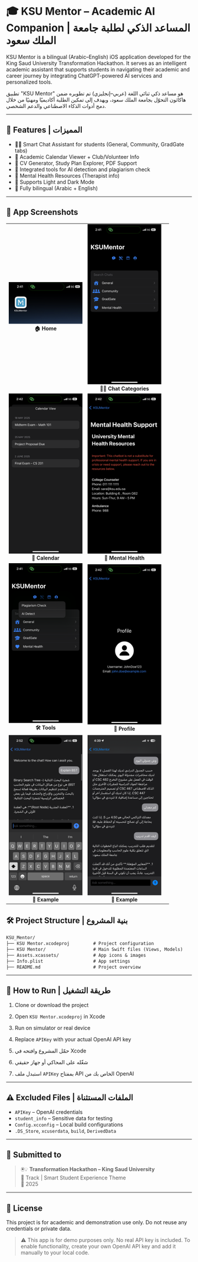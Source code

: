 # 🎓 KSU Mentor – Academic AI Companion | المساعد الذكي لطلبة جامعة الملك سعود

KSU Mentor is a bilingual (Arabic–English) iOS application developed for the King Saud University Transformation Hackathon. It serves as an intelligent academic assistant that supports students in navigating their academic and career journey by integrating ChatGPT-powered AI services and personalized tools.

تطبيق "KSU Mentor" هو مساعد ذكي ثنائي اللغة (عربي–إنجليزي) تم تطويره ضمن هاكاثون التحوّل بجامعة الملك سعود، ويهدف إلى تمكين الطلبة أكاديميًا ومهنيًا من خلال دمج أدوات الذكاء الاصطناعي والدعم الشخصي.

---

## 🚀 Features | المميزات

- 🧑‍🏫 Smart Chat Assistant for students (General, Community, GradGate tabs)
- 📅 Academic Calendar Viewer + Club/Volunteer Info
- 🧾 CV Generator, Study Plan Explorer, PDF Support
- 🔐 Integrated tools for AI detection and plagiarism check
- 🧠 Mental Health Resources (Therapist info)
- 🌙 Supports Light and Dark Mode
- 💬 Fully bilingual (Arabic + English)

---
<h2>📱 App Screenshots</h2>

<table>
  <tr>
    <td align="center">
      <img src="./IMG_1.PNG" alt="Home" width="200"/><br/>
      <b>🏠 Home</b>
    </td>
    <td align="center">
      <img src="./IMG_3019.PNG" alt="Chat Categories" width="200"/><br/>
      <b>🧑‍🎓 Chat Categories</b>
    </td>
  </tr>
  <tr>
    <td align="center">
      <img src="./IMG_3022 copy.PNG" alt="Calendar View" width="200"/><br/>
      <b>📆 Calendar</b>
    </td>
    <td align="center">
      <img src="./IMG_3024.PNG" alt="Mental Health" width="200"/><br/>
      <b>🧠 Mental Health</b>
    </td>
  </tr>
  <tr>
    <td align="center">
      <img src="./IMG_3021.PNG" alt="Tools Menu" width="200"/><br/>
      <b>🛠 Tools</b>
    </td>
    <td align="center">
      <img src="./IMG_3023.PNG" alt="Profile" width="200"/><br/>
      <b>👤 Profile</b>
    </td>
  </tr>
  <tr>
    <td align="center">
      <img src="./IMG_3026.PNG" alt="Example" width="200"/><br/>
      <b>🦾 Example</b>
    </td>
    <td align="center">
      <img src="./IMG_3029.PNG" alt="Example" width="200"/><br/>
      <b>🦾 Example</b>
    </td>
    <td></td>
  </tr>
</table>

## 🛠 Project Structure | بنية المشروع

```plaintext
KSU_Mentor/
├── KSU Mentor.xcodeproj         # Project configuration
├── KSU Mentor/                  # Main Swift files (Views, Models)
├── Assets.xcassets/             # App icons & images
├── Info.plist                   # App settings
├── README.md                    # Project overview
```

---

## 🧪 How to Run | طريقة التشغيل

1. Clone or download the project
2. Open `KSU Mentor.xcodeproj` in Xcode
3. Run on simulator or real device
4. Replace `APIKey` with your actual OpenAI API key

1. حمّل المشروع وافتحه في Xcode  
2. شغّله على المحاكي أو جهاز حقيقي  
3. استبدل ملف `APIKey` بمفتاح API الخاص بك من OpenAI

---

## ⚠️ Excluded Files | الملفات المستثناة

- `APIKey` – OpenAI credentials  
- `student_info` – Sensitive data for testing  
- `Config.xcconfig` – Local build configurations  
- `.DS_Store`, `xcuserdata`, `build`, `DerivedData`

---

## 🏁 Submitted to

> 🖲️💡 **Transformation Hackathon – King Saud University**  
> 🔗  Track | Smart Student Experience Theme  
> 📅 2025

---

## 📄 License

This project is for academic and demonstration use only. Do not reuse any credentials or private data.

> ⚠️ This app is for demo purposes only. No real API key is included.
> To enable functionality, create your own OpenAI API key and add it manually to your local code.
